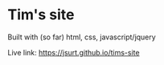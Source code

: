 # Tim's site
Built with (so far) html, css, javascript/jquery

Live link:
https://jsurt.github.io/tims-site
